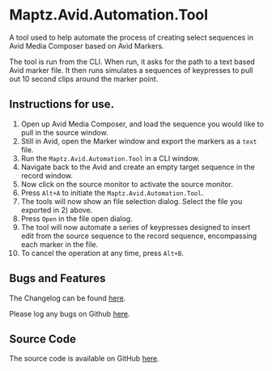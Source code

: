 # Maptz.Avid.Automation.Tool

A tool used to help automate the process of creating select sequences in Avid Media Composer based on Avid Markers. 

The tool is run from the CLI. When run, it asks for the path to a text based Avid marker file. It then runs simulates a sequences of keypresses to pull out 10 second clips around the marker point. 

## Instructions for use. 

1) Open up Avid Media Composer, and load the sequence you would like to pull in the source window. 
2) Still in Avid, open the Marker window and export the markers as a `text` file.
3) Run the `Maptz.Avid.Automation.Tool` in a CLI window. 
4) Navigate back to the Avid and create an empty target sequence in the record window. 
5) Now click on the source monitor to activate the source monitor. 
6) Press `Alt+A` to initiate the `Maptz.Avid.Automation.Tool`.
7) The tools will now show an file selection dialog. Select the file you exported in 2) above.
8) Press `Open` in the file open dialog.
9) The tool will now automate a series of keypresses designed to insert edit from the source sequence to the record sequence, encompassing each marker in the file. 
10) To cancel the operation at any time, press `Alt+B`.

## Bugs and Features

The Changelog can be found [here](CHANGELOG.md).

Please log any bugs on Github [here](https://github.com/maptz/maptz.clitools.avid.automator/issues).

## Source Code

The source code is available on GitHub [here](https://github.com/maptz/maptz.clitools.avid.automator).
